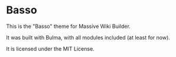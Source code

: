 # Basso

This is the "Basso" theme for Massive Wiki Builder.

It was built with Bulma, with all modules included (at least for now).

It is licensed under the MIT License.
